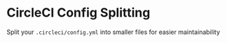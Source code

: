 # CircleCI Config Splitting

Split your `.circleci/config.yml` into smaller files for easier maintainability